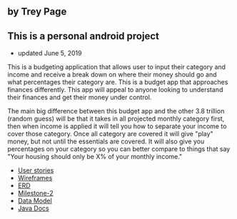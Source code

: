 ## by Trey Page
## This is a personal android project
+ updated June 5, 2019

This is a budgeting application that allows user to input their category and income and receive a 
break down on where their money should go and what percentages their category are.
This is a budget app that approaches finances differently. This app will appeal to anyone looking to 
understand their finances and get their money under control. 

The main big difference between this budget app and the other 3.8 trillion (random guess) will be 
that it takes in all projected monthly category first, then when income is applied it will tell you 
how to separate your income to cover those category. Once all category are covered it will give "play" 
money, but not until the essentials are covered. It will also give you percentages on your category 
so you can better compare to things that say "Your housing should only be X% of your monthly income."

+ [User stories](docs/user-stories.md)
+ [Wireframes](docs/wireframes.md)
+ [ERD](ERD.md)
+ [Milestone-2](docs/milestone-2.md)
+ [Data Model](docs/data-model.md)
+ [Java Docs](docs/api/allclasses-noframe.html)
